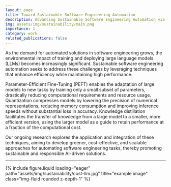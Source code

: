 ```yaml
---
layout: page
title: Toward Sustainable Software Engineering Automation
description: Advancing Sustainable Software Engineering Automation via, Quantization, Knowledge Distillation and PEFT
img: assets/img/sustainability/main.png
importance: 1
category: work
related_publications: false
---
```


As the demand for automated solutions in software engineering grows, the environmental impact of training and deploying large language models (LLMs) becomes increasingly significant. Sustainable software engineering automation seeks to address these challenges by leveraging techniques that enhance efficiency while maintaining high performance.

Parameter-Efficient Fine-Tuning (PEFT) enables the adaptation of large models to new tasks by training only a small subset of parameters, drastically reducing computational requirements and resource usage. Quantization compresses models by lowering the precision of numerical representations, reducing memory consumption and improving inference speeds without substantial loss in accuracy. Knowledge distillation facilitates the transfer of knowledge from a large model to a smaller, more efficient version, using the larger model as a guide to retain performance at a fraction of the computational cost.

Our ongoing research explores the application and integration of these techniques, aiming to develop greener, cost-effective, and scalable approaches for automating software engineering tasks, thereby promoting sustainable and responsible AI-driven solutions.

---

<div class="row">
    <div class="col-sm mt-9 mt-md-0">
        {% include figure.liquid loading="eager" path="assets/img/sustainability/cost-llm.jpg" title="example image" class="img-fluid rounded z-depth-1" %}
    </div>
</div>



